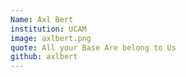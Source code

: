 ```yaml
---
Name: Axl Bert
institution: UCAM
image: axlbert.png
quote: All your Base Are belong to Us
github: axlbert
---
```

